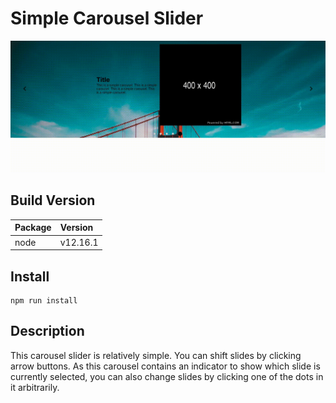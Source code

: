 # Simple Carousel Slider
![](./screenshots/output.gif)

## Build Version

| Package | Version  |
| ------- | :------- |
| node    | v12.16.1 |

## Install

```
npm run install
```

## Description
This carousel slider is relatively simple. You can shift slides by clicking arrow buttons. As this carousel contains an indicator to show which slide is currently selected, you can also change slides by clicking one of the dots in it arbitrarily.